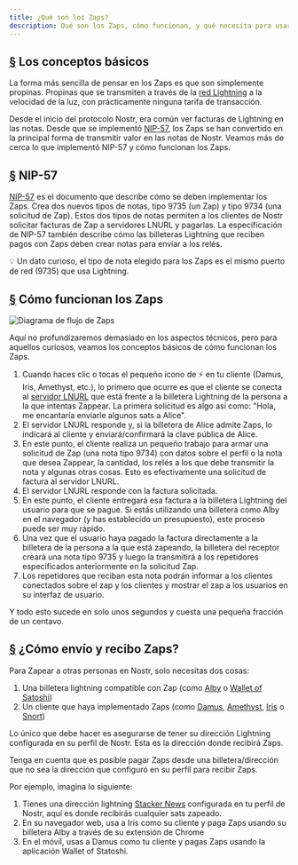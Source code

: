 ```yaml
---
title: ¿Qué son los Zaps?
description: Qué son los Zaps, cómo funcionan, y qué necesita para usarlos en su cliente Nostr.
---
```


## [§](#los-conceptos-básicos) Los conceptos básicos

La forma más sencilla de pensar en los Zaps es que son simplemente propinas. Propinas que se transmiten a través de la [red Lightning](https://www.investopedia.com/terms/l/lightning-network.asp) a la velocidad de la luz, con prácticamente ninguna tarifa de transacción.

Desde el inicio del protocolo Nostr, era común ver facturas de Lightning en las notas. Desde que se implementó [NIP-57](https://github.com/nostr-protocol/nips/blob/master/57.md), los Zaps se han convertido en la principal forma de transmitir valor en las notas de Nostr. Veamos más de cerca lo que implementó NIP-57 y cómo funcionan los Zaps.

## [§](#nip-57) NIP-57

[NIP-57](https://github.com/nostr-protocol/nips/blob/master/57.md) es el documento que describe cómo se deben implementar los Zaps. Crea dos nuevos tipos de notas, tipo 9735 (un Zap) y tipo 9734 (una solicitud de Zap). Estos dos tipos de notas permiten a los clientes de Nostr solicitar facturas de Zap a servidores LNURL y pagarlas. La especificación de NIP-57 también describe cómo las billeteras Lightning que reciben pagos con Zaps deben crear notas para enviar a los relés.

💡 Un dato curioso, el tipo de nota elegido para los Zaps es el mismo puerto de red (9735) que usa Lightning.

## [§](#cómo-funcionan-los-zaps) Cómo funcionan los Zaps

![Diagrama de flujo de Zaps](/images/zap-flow.webp)

Aquí no profundizaremos demasiado en los aspectos técnicos, pero para aquellos curiosos, veamos los conceptos básicos de cómo funcionan los Zaps.

1. Cuando haces clic o tocas el pequeño icono de ⚡ en tu cliente (Damus, Iris, Amethyst, etc.), lo primero que ocurre es que el cliente se conecta al [servidor LNURL](https://thebitcoinmanual.com/articles/what-is-ln-url-and-how-does-it-work/) que está frente a la billetera Lightning de la persona a la que intentas Zappear. La primera solicitud es algo así como: "Hola, me encantaría enviarle algunos sats a Alice".
1. El servidor LNURL responde y, si la billetera de Alice admite Zaps, lo indicará al cliente y enviará/confirmará la clave pública de Alice.
1. En este punto, el cliente realiza un pequeño trabajo para armar una solicitud de Zap (una nota tipo 9734) con datos sobre el perfil o la nota que desea Zappear, la cantidad, los relés a los que debe transmitir la nota y algunas otras cosas. Esto es efectivamente una solicitud de factura al servidor LNURL.
1. El servidor LNURL responde con la factura solicitada.
1. En este punto, el cliente entregará esa factura a la billetera Lightning del usuario para que se pague. Si estás utilizando una billetera como Alby en el navegador (y has establecido un presupuesto), este proceso puede ser muy rápido.
1. Una vez que el usuario haya pagado la factura directamente a la billetera de la persona a la que está zapeando, la billetera del receptor creará una nota tipo 9735 y luego la transmitirá a los repetidores especificados anteriormente en la solicitud Zap.
1. Los repetidores que reciban esta nota podrán informar a los clientes conectados sobre el zap y los clientes y mostrar el zap a los usuarios en su interfaz de usuario.

Y todo esto sucede en solo unos segundos y cuesta una pequeña fracción de un centavo.

## [§](#cómo-enviar-y-recibir) ¿Cómo envío y recibo Zaps?

Para Zapear a otras personas en Nostr, solo necesitas dos cosas:

1. Una billetera lightning compatible con Zap (como [Alby](https://getalby.com/) o [Wallet of Satoshi](https://www.walletofsatoshi.com/))
1. Un cliente que haya implementado Zaps (como [Damus](/es/guides/damus), [Amethyst](/es/guides/amethyst), [Iris](/es/guides/iris) o [Snort](https://snort.social))

Lo único que debe hacer es asegurarse de tener su dirección Lightning configurada en su perfil de Nostr. Esta es la dirección donde recibirá Zaps.

Tenga en cuenta que es posible pagar Zaps desde una billetera/dirección que no sea la dirección que configuró en su perfil para recibir Zaps.

Por ejemplo, imagina lo siguiente:

1. Tienes una dirección lightning [Stacker News](https://stacker.news/) configurada en tu perfil de Nostr, aquí es donde recibirás cualquier sats zapeado.
1. En su navegador web, usa a Iris como su cliente y paga Zaps usando su billetera Alby a través de su extensión de Chrome
1. En el móvil, usas a Damus como tu cliente y pagas Zaps usando la aplicación Wallet of Statoshi.
